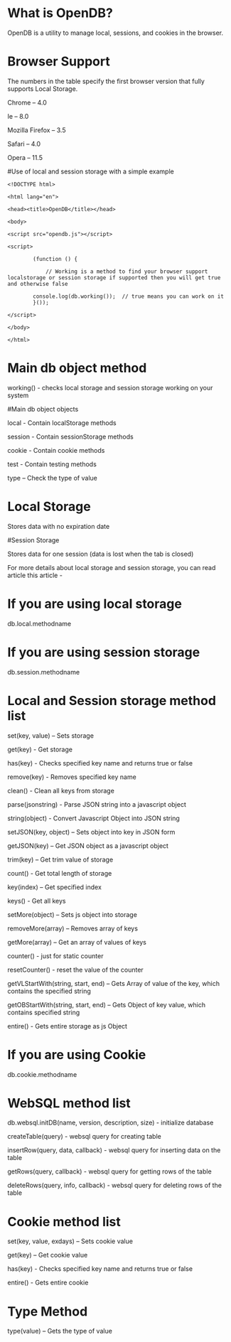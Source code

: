 # What is OpenDB?
OpenDB is a utility to manage local, sessions, and cookies in the browser.

# Browser Support
The numbers in the table specify the first browser version that fully supports Local Storage.

Chrome – 4.0

Ie – 8.0

Mozilla Firefox – 3.5

Safari – 4.0

Opera – 11.5

#Use of local and session storage with a simple example

    <!DOCTYPE html>

    <html lang="en">

    <head><title>OpenDB</title></head>

    <body>

	<script src="opendb.js"></script>

  	<script>

    		(function () {

      			// Working is a method to find your browser support localstorage or session storage if supported then you will get true and otherwise false

			console.log(db.working());  // true means you can work on it
    		}());

  	</script>

    </body>

    </html>


# Main db object method

working() - checks local storage and session storage working on your system

#Main db object objects

local  -  Contain localStorage methods

session  -  Contain sessionStorage methods

cookie - Contain cookie methods

test  -  Contain testing methods

type – Check the type of value


# Local Storage

Stores data with no expiration date


#Session Storage

Stores data for one session (data is lost when the tab is closed)


For more details about local storage and session storage, you can read article this article - 

# If you are using local storage
db.local.methodname


# If you are using session storage
db.session.methodname


# Local and Session storage method list

set(key, value) – Sets storage

get(key) - Get storage

has(key) - Checks specified key name and returns true or false

remove(key) -  Removes specified key name

clean() - Clean all keys from storage

parse(jsonstring) - Parse JSON string into a javascript object

string(object) - Convert Javascript Object  into JSON string

setJSON(key, object) – Sets object into key in JSON form

getJSON(key) – Get JSON object as a javascript object

trim(key) – Get trim value of storage

count() - Get total length of storage

key(index) – Get  specified index

keys() - Get all keys

setMore(object) – Sets js object into storage

removeMore(array) – Removes array of keys

getMore(array) – Get an array of values of keys

counter() - just for static counter

resetCounter() - reset the value of the counter

getVLStartWith(string, start, end) – Gets Array of value of the key, which contains the specified string

getOBStartWith(string, start, end) – Gets Object of key value, which contains specified string

entire() - Gets entire storage as js Object


# If you are using Cookie

db.cookie.methodname

# WebSQL method list

db.websql.initDB(name, version, description, size)  - initialize database

createTable(query) - websql query for creating table

insertRow(query, data, callback) -  websql query for inserting data on the table

getRows(query, callback) - websql query for getting rows of the table

deleteRows(query, info, callback) - websql query for deleting rows of the table

# Cookie method list

set(key, value, exdays) – Sets cookie value

get(key) – Get cookie value

has(key) - Checks specified key name and returns true or false

entire() - Gets entire cookie

# Type Method  

type(value) – Gets the type of value

